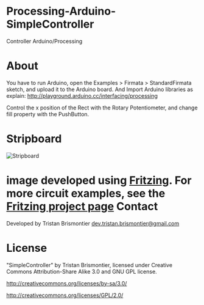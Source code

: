 Processing-Arduino-SimpleController
===================================

Controller Arduino/Processing


About
================

You have to run Arduino, open the Examples > Firmata > StandardFirmata sketch, and upload it to the Arduino board.
And Import Arduino libraries as explain: http://playground.arduino.cc/interfacing/processing

Control the x position of the Rect with the Rotary Potentiometer, and change fill property with the PushButton. 

Stripboard
================

![Stripboard](https://raw.github.com/TristanBrismontier/Processing-Arduino-SimpleController/master/AndroidProcessingControler.png)

image developed using [Fritzing](http://fritzing.org/). For more circuit examples, see the [Fritzing project page](http://fritzing.org/projects/)
Contact
=========
Developed by Tristan Brismontier
dev.tristan.brismontier@gmail.com

License
=========
"SimpleController" by Tristan Brismontier, 
licensed under Creative Commons Attribution-Share Alike 3.0 and GNU GPL license.

http://creativecommons.org/licenses/by-sa/3.0/

http://creativecommons.org/licenses/GPL/2.0/
